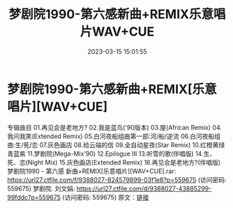 ﻿---
title: 梦剧院1990-第六感新曲+REMIX乐意唱片WAV+CUE
date: 2023-03-15 15:01:55
categories: WAV车载音乐、镜像
tags: 华语中文
---
# 梦剧院1990-第六感新曲+REMIX[乐意唱片][WAV+CUE]

专辑曲目
01.再见会是老地方?
02.我是蓝鸟('90版本)
03.屋(African Remix)
04.我问我笑(Extended Remix)
05.白河夜船组曲第一部:河/船/逆流
06.白河夜船组曲:生/死/恋
07.灰色画店
08.给云端的信
09.全自动星夜(Star Remix)
10.红橙黄绿青蓝紫
11.梦剧院(Mega-Mix'90)
12.Epilogue III
13.听雪的歌(伴唱版)
14.生、死、恋(Night Mix)
15.灰色画店(Extended Remix)
16.再见会是老地方?(伴唱版)
梦剧院1990 - 第六感 新曲+REMIX[乐意唱片][WAV+CUE].rar: https://url27.ctfile.com/f/9388027-824579899-03f1e8?p=559675
(访问密码: 559675)
梦剧院. 刘文娟: https://url27.ctfile.com/d/9388027-43885299-99fddc?p=559675
(访问密码: 559675)
原文：[链接](https://blog.sina.com.cn/s/blog_1647c7e7601031106.html)